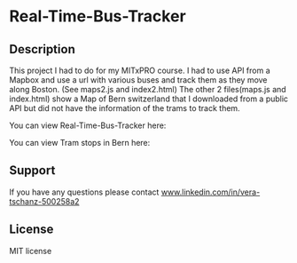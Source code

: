 # Real-Time-Bus-Tracker

## Description

This project I had to do for my MITxPRO course. I had to use API from a Mapbox and use a url with various buses and track them as they move along Boston. (See maps2.js and index2.html)
The other 2 files(maps.js and index.html) show a Map of Bern switzerland that I downloaded from a public API but did not have the information of the trams to track them.

You can view Real-Time-Bus-Tracker here:

You can view Tram stops in Bern here:

## Support

If you have any questions please contact www.linkedin.com/in/vera-tschanz-500258a2

## License

MIT license


